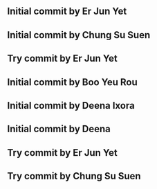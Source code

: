 ## Initial commit by Er Jun Yet
## Initial commit by Chung Su Suen
## Try commit by Er Jun Yet
## Initial commit by Boo Yeu Rou
## Initial commit by Deena Ixora
## Initial commit by Deena
## Try commit by Er Jun Yet
## Try commit by Chung Su Suen